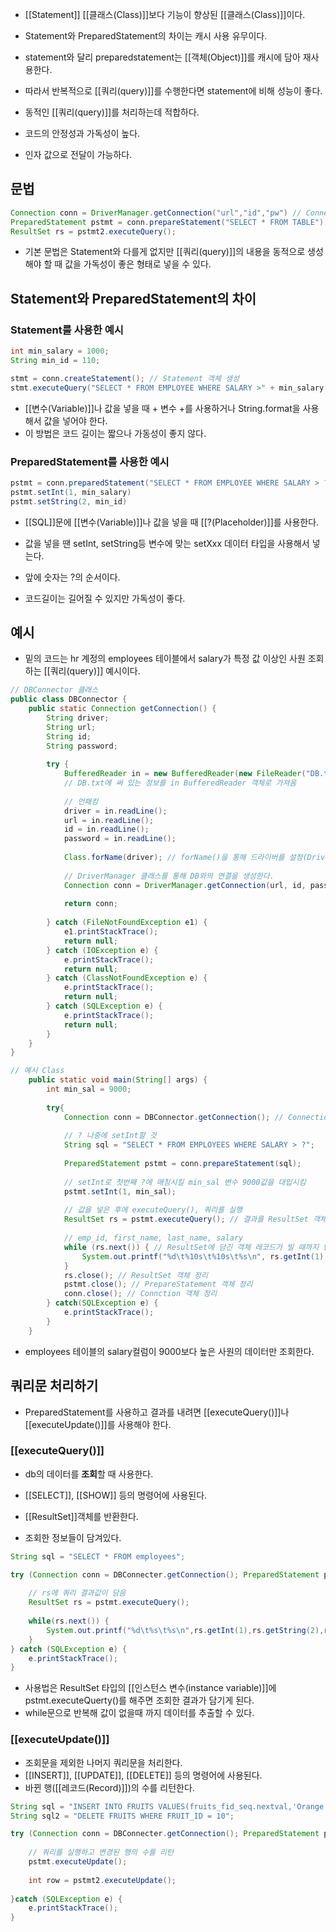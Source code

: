 - [[Statement]] [[클래스(Class)]]보다 기능이 향상된 [[클래스(Class)]]이다.

- Statement와 PreparedStatement의 차이는 캐시 사용 유무이다.
- statement와 달리 preparedstatement는 [[객체(Object)]]를 캐시에 담아 재사용한다.
- 따라서 반복적으로 [[쿼리(query)]]를 수행한다면 statement에 비해 성능이 좋다.

- 동적인 [[쿼리(query)]]를 처리하는데 적합하다.

- 코드의 안정성과 가독성이 높다.
- 인자 값으로 전달이 가능하다.

## 문법

```java
Connection conn = DriverManager.getConnection("url","id","pw") // Connection 객체로 연결을 얻어옴
PreparedStatement pstmt = conn.prepareStatement("SELECT * FROM TABLE");
ResultSet rs = pstmt2.executeQuery();
```

- 기본 문법은 Statement와 다를게 없지만 [[쿼리(query)]]의 내용을 동적으로 생성해야 할 때 값을 가독성이 좋은 형태로 넣을 수 있다.


## Statement와 PreparedStatement의 차이

### Statement를 사용한 예시

```java
int min_salary = 1000;
String min_id = 110;

stmt = conn.createStatement(); // Statement 객체 생성
stmt.executeQuery("SELECT * FROM EMPLOYEE WHERE SALARY >" + min_salary + "AND EMPLOYEE_ID >" + min_id) // SALARY 열 값이 min_salary 변수에 저장된 값보다 큰 경우와 EMPLOYEE_ID 열 값이 min_id 변수에 저장된 값보다 큰 경우를 비교를 수행
```

- [[변수(Variable)]]나 값을 넣을 때 + 변수 +를 사용하거나 String.format을 사용해서 값을 넣어야 한다.
- 이 방법은 코드 길이는 짧으나 가동성이 좋지 않다.

### PreparedStatement를 사용한 예시

```java
pstmt = conn.preparedStatement("SELECT * FROM EMPLOYEE WHERE SALARY > ? AND EMPLOYEE_ID > ?");
pstmt.setInt(1, min_salary)
pstmt.setString(2, min_id)
```

- [[SQL]]문에 [[변수(Variable)]]나 값을 넣을 때 [[?(Placeholder)]]를 사용한다.   
  
- 값을 넣을 땐 setInt, setString등 변수에 맞는 setXxx 데이터 타입을 사용해서 넣는다.  
- 앞에 숫자는 ?의 순서이다.  

- 코드길이는 길어질 수 있지만 가독성이 좋다.


## 예시

- 밑의 코드는 hr 계정의 employees 테이블에서 salary가 특정 값 이상인 사원 조회하는 [[쿼리(query)]] 예시이다.

```java
// DBConnector 클래스
public class DBConnector {
	public static Connection getConnection() {
		String driver;
		String url;
		String id;
		String password;
		
		try {
			BufferedReader in = new BufferedReader(new FileReader("DB.txt"));
			// DB.txt에 써 있는 정보를 in BufferedReader 객체로 가져옴
			
			// 언패킹
			driver = in.readLine();
			url = in.readLine();
			id = in.readLine();
			password = in.readLine();
			
			Class.forName(driver); // forName()을 통해 드라이버를 설정(DriverManager 객체 생성)
			
			// DriverManager 클래스를 통해 DB와의 연결을 생성한다.
			Connection conn = DriverManager.getConnection(url, id, password);
			
			return conn;
			
		} catch (FileNotFoundException e1) {
			e1.printStackTrace();
			return null;
		} catch (IOException e) {
			e.printStackTrace();
			return null;
		} catch (ClassNotFoundException e) {
			e.printStackTrace();
			return null;
		} catch (SQLException e) {
			e.printStackTrace();
			return null;
		}
	}
}
```


```java
// 예시 Class
	public static void main(String[] args) {
		int min_sal = 9000;
		
		try{
			Connection conn = DBConnector.getConnection(); // Connection 객체 설정
            
            // ? 나중에 setInt할 것
			String sql = "SELECT * FROM EMPLOYEES WHERE SALARY > ?";
			
			PreparedStatement pstmt = conn.prepareStatement(sql);
			
            // setInt로 첫번째 ?에 매칭시킬 min_sal 변수 9000값을 대입시킴
			pstmt.setInt(1, min_sal);
			
			// 값을 넣은 후에 executeQuery(), 쿼리를 실행
			ResultSet rs = pstmt.executeQuery(); // 결과를 ResultSet 객체에 담음
            
			// emp_id, first_name, last_name, salary
			while (rs.next()) { // ResultSet에 담긴 객체 레코드가 빌 때까지 반복
				System.out.printf("%d\t%10s\t%10s\t%s\n", rs.getInt(1), rs.getString(2), rs.getString(3), rs.getInt("salary"));
			}
			rs.close(); // ResultSet 객체 정리
			pstmt.close(); // PrepareStatement 객체 정리
			conn.close(); // Connction 객체 정리
		} catch(SQLException e) {
			e.printStackTrace();
		}
	}
```

- employees 테이블의 salary컬럼이 9000보다 높은 사원의 데이터만 조회한다.  
  

## 쿼리문 처리하기 

- PreparedStatement를 사용하고 결과를 내려면 [[executeQuery()]]나 [[executeUpdate()]]를 사용해야 한다.
### [[executeQuery()]]

- db의 데이터를 **조회**할 때 사용한다.
- [[SELECT]], [[SHOW]] 등의 명령어에 사용된다.

- [[ResultSet]]객체를 반환한다. 
- 조회한 정보들이 담겨있다.


```java
String sql = "SELECT * FROM employees";

try (Connection conn = DBConnecter.getConnection(); PreparedStatement pstmt = conn.prepareStatement(sql);) {
	
	// rs에 쿼리 결과값이 담음
	ResultSet rs = pstmt.executeQuery();
	
	while(rs.next()) {
		System.out.printf("%d\t%s\t%s\n",rs.getInt(1),rs.getString(2),rs.getString(3));
	}      
} catch (SQLException e) {
	e.printStackTrace();
}
```

- 사용법은 ResultSet 타입의 [[인스턴스 변수(instance variable)]]에 pstmt.executeQuerty()를 해주면 조회한 결과가 담기게 된다.  
- while문으로 반복해 값이 없을때 까지 데이터를 추출할 수 있다.
### [[executeUpdate()]]

- 조회문을 제외한 나머지 쿼리문을 처리한다.
- [[INSERT]], [[UPDATE]], [[DELETE]] 등의 명령어에 사용된다.
- 바뀐 행([[레코드(Record)]])의 수를 리턴한다. 

```java
String sql = "INSERT INTO FRUITS VALUES(fruits_fid_seq.nextval,'Orange','ORANGE')";
String sql2 = "DELETE FRUITS WHERE FRUIT_ID = 10";

try (Connection conn = DBConnecter.getConnection(); PreparedStatement pstmt = conn.prepareStatement(sql); PreparedStatement pstmt2 = conn.prepareStatement(sql2);) {
	
	// 쿼리를 실행하고 변경된 행의 수를 리턴
	pstmt.executeUpdate();
	
	int row = pstmt2.executeUpdate();
	
}catch (SQLException e) {
	e.printStackTrace();
}
```